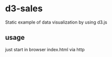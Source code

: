 # d3-sales
Static example of data visualization by using d3.js           

## usage
just start in browser index.html via http 